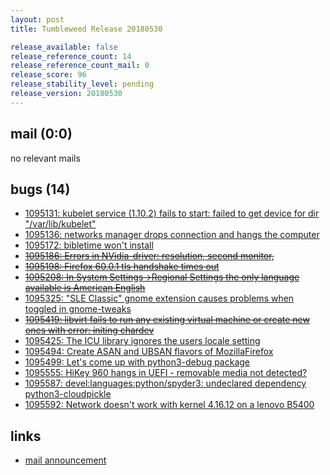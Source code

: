 ```yaml
---
layout: post
title: Tumbleweed Release 20180530

release_available: false
release_reference_count: 14
release_reference_count_mail: 0
release_score: 96
release_stability_level: pending
release_version: 20180530
---
```


## mail (0:0)

no relevant mails

## bugs (14)

<!--more-->

- [1095131: kubelet service (1.10.2) fails to start: failed to get device for dir "/var/lib/kubelet"](https://bugzilla.opensuse.org/show_bug.cgi?id=1095131)
- [1095136: networks manager drops connection and hangs the computer](https://bugzilla.opensuse.org/show_bug.cgi?id=1095136)
- [1095172: bibletime won't install](https://bugzilla.opensuse.org/show_bug.cgi?id=1095172)
- ~~[1095186: Errors in NVidia-driver: resolution, second monitor,](https://bugzilla.opensuse.org/show_bug.cgi?id=1095186)~~
- ~~[1095198: Firefox 60.0.1 tls handshake times out](https://bugzilla.opensuse.org/show_bug.cgi?id=1095198)~~
- ~~[1095208: In System Settings->Regional Settings the only language available is American English](https://bugzilla.opensuse.org/show_bug.cgi?id=1095208)~~
- [1095325: "SLE Classic" gnome extension causes problems when toggled in gnome-tweaks](https://bugzilla.opensuse.org/show_bug.cgi?id=1095325)
- ~~[1095419: libvirt fails to run any existing virtual machine or create new ones with error: initing chardev](https://bugzilla.opensuse.org/show_bug.cgi?id=1095419)~~
- [1095425: The ICU library ignores the users locale setting](https://bugzilla.opensuse.org/show_bug.cgi?id=1095425)
- [1095494: Create ASAN and UBSAN flavors of MozillaFirefox](https://bugzilla.opensuse.org/show_bug.cgi?id=1095494)
- [1095499: Let's come up with python3-debug package](https://bugzilla.opensuse.org/show_bug.cgi?id=1095499)
- [1095555: HiKey 960 hangs in UEFI - removable media not detected?](https://bugzilla.opensuse.org/show_bug.cgi?id=1095555)
- [1095587: devel:languages:python/spyder3: undeclared dependency python3-cloudpickle](https://bugzilla.opensuse.org/show_bug.cgi?id=1095587)
- [1095592: Network doesn't work with kernel 4.16.12 on a lenovo B5400](https://bugzilla.opensuse.org/show_bug.cgi?id=1095592)



## links

- [mail announcement](https://lists.opensuse.org/opensuse-factory/2018-05/msg00535.html)
